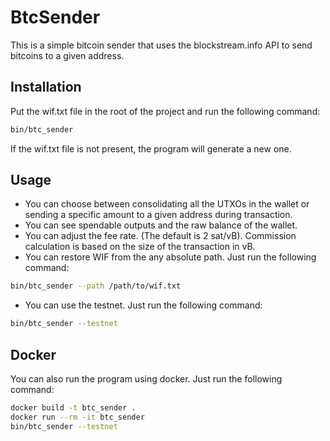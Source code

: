 # BtcSender

This is a simple bitcoin sender that uses the blockstream.info API to send bitcoins to a given address.

## Installation
Put the wif.txt file in the root of the project and run the following command:
```bash
bin/btc_sender
```

If the wif.txt file is not present, the program will generate a new one.

## Usage
- You can choose between consolidating all the UTXOs in the wallet or sending a specific amount to a given address during transaction.
- You can see spendable outputs and the raw balance of the wallet.
- You can adjust the fee rate. (The default is 2 sat/vB). Commission calculation is based on the size of the transaction in vB.
- You can restore WIF from the any absolute path. Just run the following command:
```bash
bin/btc_sender --path /path/to/wif.txt
```

- You can use the testnet. Just run the following command:
```bash
bin/btc_sender --testnet
```

## Docker

You can also run the program using docker. Just run the following command:
```bash
docker build -t btc_sender .
docker run --rm -it btc_sender
bin/btc_sender --testnet
```
